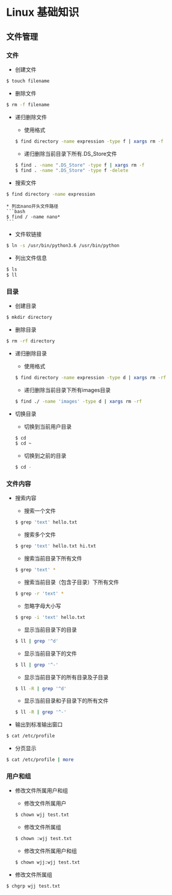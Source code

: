# Linux 基础知识

## 文件管理

### 文件
* 创建文件
```bash
$ touch filename
```

* 删除文件
```bash
$ rm -f filename
```

* 递归删除文件
    * 使用格式
    ```bash
    $ find directory -name expression -type f | xargs rm -f
    ```
    * 递归删除当前目录下所有.DS_Store文件
    ```bash
    $ find . -name ".DS_Store" -type f | xargs rm -f
    $ find . -name ".DS_Store" -type f -delete
    ```

* 搜索文件
```bash
$ find directory -name expression
```
    * 列出nano开头文件路径
    ```bash
    $ find / -name nano*
    ```

* 文件软链接
```bash
$ ln -s /usr/bin/python3.6 /usr/bin/python
```

* 列出文件信息
```bash
$ ls
$ ll
```

### 目录
* 创建目录
```bash
$ mkdir directory
```

* 删除目录
```bash
$ rm -rf directory
```

* 递归删除目录
    * 使用格式
    ```bash
    $ find directory -name expression -type d | xargs rm -rf
    ```
    * 递归删除当前目录下所有images目录
    ```bash
    $ find ./ -name 'images' -type d | xargs rm -rf
    ```

* 切换目录
    * 切换到当前用户目录
    ```bash
    $ cd
    $ cd ~
    ```

    * 切换到之前的目录
    ```bash
    $ cd -
    ```

### 文件内容
* 搜索内容
    * 搜索一个文件
    ```bash
    $ grep 'text' hello.txt
    ```
    * 搜索多个文件
    ```bash
    $ grep 'text' hello.txt hi.txt
    ```
    * 搜索当前目录下所有文件
    ```bash
    $ grep 'text' *
    ```
    * 搜索当前目录（包含子目录）下所有文件
    ```bash
    $ grep -r 'text' *
    ```
    * 忽略字母大小写
    ```bash
    $ grep -i 'text' hello.txt
    ```
    * 显示当前目录下的目录
    ```bash
    $ ll | grep '^d'
    ```
    * 显示当前目录下的文件
    ```bash
    $ ll | grep '^-'
    ```
    * 显示当前目录下的所有目录及子目录
    ```bash
    $ ll -R | grep '^d'
    ```
    * 显示当前目录和子目录下的所有文件
    ```bash
    $ ll -R | grep '^-'
    ```

* 输出到标准输出窗口
```bash
$ cat /etc/profile
```

* 分页显示
```bash
$ cat /etc/profile | more
```

### 用户和组
* 修改文件所属用户和组
    * 修改文件所属用户
    ```bash
    $ chown wjj test.txt
    ```

    * 修改文件所属组
    ```bash
    $ chown :wjj test.txt
    ```

    * 修改文件所属用户和组
    ```bash
    $ chown wjj:wjj test.txt
    ```

* 修改文件所属组
```bash
$ chgrp wjj test.txt
```

